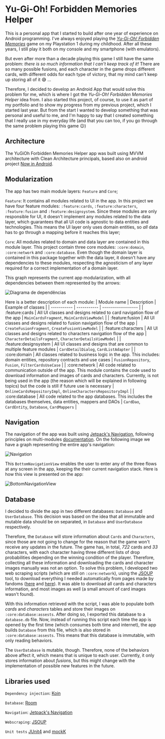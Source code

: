 # Yu-Gi-Oh! Forbidden Memories Helper
This is a personal app that I started to build after one year of experience on Android programming. I've always enjoyed playing the [*Yu-Gi-Oh! Forbidden Memories*](https://pt.wikipedia.org/wiki/Yu-Gi-Oh!_Forbidden_Memories) game on my Playstation 1 during my childhood. After all these years, I still play it both on my console and my smartphone (with emulators).

But even after more than a decade playing this game I still have the same problem: *there is so much information that I can't keep track of it!* There are so many possible fusions, and each character in the game drops different cards, with different odds for each type of victory, that my mind can't keep up storing all of it :sweat_smile: ...

Therefore, I decided to develop an Android App that would solve this problem for me, which is where I got the *Yu-Gi-Oh! Forbidden Memories Helper* idea from. I also started this project, of course, to use it as part of my portfolio and to show my progress from my previous project, which I started last year. But from the start I wanted to develop something that was personal and useful to me, and I'm happy to say that I created something that I really use in my everyday life (and that you can too, if you go through the same problem playing this game :wink:) 

## Architecture
The YuGiOh Forbidden Memories Helper app was built using MVVM architecture with Clean Architecture principals, based also on android project [Now in Android](https://github.com/android/nowinandroid). 

## Modularization
The app has two main module layers: `Feature` and `Core`;

`Feature`: It contains all modules related to UI in the app. In this project we have four feature modules: `:feature:cards`, `:feature:characters`, `:feature:fusion` and `:feature:designsystem`. Since these modules are only responsible for UI, it doesn't implement any modules related to the data layer, which guarantees that all UI code is agnostic to data entities and technologies. This means the UI layer only uses domain entities, so *all* data has to go through a mapping before it reaches this layer;

`Core`: All modules related to domain and data layer are contained in this module layer. This project contain three core modules: `:core:domain`, `:core:network` and `:core:database`. Even though the domain layer is contained in this package together with the data layer, it doesn't have any dependencies to these modules, respecting the agnosticism of any layer required for a correct implementation of a domain layer. 

This graph represents the current app modularization, with all dependencies between them represented by the arrows:

![Diagrama de dependências](https://github.com/FabioBrum/yugioh-forbidden-memories-helper/assets/49159226/b41497e7-d588-431c-aeab-af927793218b)

Here is a better description of each module:
| Module name | Description | Example of classes |
| ----------- | ----------- | ------------------ |
| :feature:cards | All UI classes and designs related to card navigation flow of the app | `MainCardsFragment`, `MainCardsViewModel` |
| :feature:fusion | All UI classes and designs related to fusion navigation flow of the app | `CreateFusionFragment`, `CreateFusionViewModel` |
| :feature:characters | All UI classes and designs related to characters navigation flow of the app | `CharacterDetailsFragment`, `CharacterDetailsViewModel` |
| :feature:designsystem | All UI classes and designs that are common to multiple feature modules | `CardDetailDialog`, `CardListAdapter` |
| :core:domain | All classes related to business logic in the app. This includes: domain entities, repository contracts and use cases | `FusionRepository`, `Fusion`, `FilterCardsUseCase` |
| :core:network | All code related to communication outside of the app. This module contains the code used to download information and images of cards and characters. Currently, is not being used in the app (the reason which will be explained in following topics) but the code is still if future use is necessary | `OnlineCardsRepositoryImpl`, `OnlineCharactersRepositoryImpl` |
| :core:database | All code related to the app databases. This includes the databases themselves, data entities, mappers and DAOs | `CardDao`, `CardEntity`, `Database`, `CardMappers` |

## Navigation
The navigation of the app was built using [Jetpack's Navigation](https://developer.android.com/guide/navigation), following principles on multi-modules [documentation](https://developer.android.com/guide/navigation/navigation-multi-module). On the following image we have a graph representing the entire app's navigation:

![Navigation](https://github.com/FabioBrum/yugioh-forbidden-memories-helper/assets/49159226/75bb1d94-2a32-4bec-837a-30424be46112)

This `BottomNavigationView` enables the user to enter any of the three flows at any screen in the app, keeping the their current navigation stack. Here is how this view is presented on the app:

![BottomNavigationView](https://github.com/FabioBrum/yugioh-forbidden-memories-helper/assets/49159226/66329dd3-8353-4b01-9479-a3e4788e963b)

## Database
I decided to divide the app in two different databases: `Database` and `UserDatabase`. This decision was based on the idea that all immutable and mutable data should be on separated, in `Database` and `UserDatabase` respectively.

Therefore, the `Database` will store information about `Cards` and `Characters`, since those are not going to change for the reason that the game won't receive any updates in the future. The game has, in total, *722* cards and *33* characters, with each character having three different lists of drop probabilities depending on the winning condition of the player. Therefore, collecting all these information and downloading the cards and character images manually was not an option. To solve this problem, I developed two web scraping scripts (which are still on `:core:network`), using the [JSOUP](https://jsoup.org/) tool, to download everything I needed automatically from pages made by fandoms ([here](https://yugipedia.com/wiki/Yugipedia) and [here](https://yugioh.fandom.com/wiki)). It was able to download all cards and characters information, and most images as well (a small amount of card images wasn't found).

With this information retrieved with the script, I was able to populate both *cards* and *characters* tables and store their images on `:core:database:assests`. After doing so, I exported this database to a `database.db` file. Now, instead of running this script each time the app is opened by the first time (which consumes both time and internet), the app builds `Database` from this file, which is also stored in `:core:database:assests`. This means that this database is immutable, with only reading behaviors.

The `UserDatabase` is mutable, though. Therefore, none of the behaviors above affect it, which means that is unique to each user. Currently, it only stores information about *fusions*, but this might change with the implementation of possible new features in the future.

## Libraries used

`Dependency injection`: [Koin](https://insert-koin.io/docs/quickstart/android/)

`Database`: [Room](https://developer.android.com/training/data-storage/room)

`Navigation`: [Jetpack's Navigation](https://developer.android.com/guide/navigation)

`Webscraping`: [JSOUP](https://jsoup.org/)

`Unit tests` [JUnit4](https://junit.org/junit4/) and [mockK](https://mockk.io/ANDROID.html)